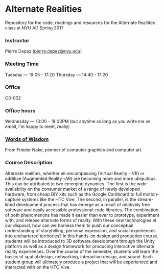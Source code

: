 # Alternate Realities
Repository for the code, readings and resources for the Alternate Realities class at NYU AD Spring 2017

### Instructor
Pierre Depaz (pierre.depaz@nyu.edu)


### Meeting Time
Tuesday — 16:05 - 17:20
Thursday — 14:40 - 17:20


### Office
C3-032


### Office hours
Wednesday — 13:00 - 18:00PM
(but anytime as long as you write me an email, I'm happy to meet, really)

### [Words of Wisdom](https://twitter.com/CarlCanary/status/702035013718638592)

From Frieder Nake, pioneer of computer graphics and computer art.


### Course Description

Alternate realities, whether all-encompassing (Virtual Reality - VR) or additive (Augmented Reality
-AR) are becoming more and more ubiquitous. This can be attributed to two emerging dynamics. The first is the wide availability on the consumer market of a range of newly developed hardware, from cheap DIY kits such as the Google Cardboard to full motion-capture systems like the HTC Vive. The second, in parallel, is the stream-lined development process that has emerge as a result of relatively free software and easily accessible professional code libraries. The combination of both phenomenons has made it easier than ever to prototype, experiment with, and release alternate forms of reality. With these new technologies at our disposal, how can we harness them to push our conceptual understanding of storytelling, personal expression, and social experiences into unchartered territories?
In this hands-on design and production course, students will be introduced to 3D software development through the Unity platform as well as a design framework for producing interactive alternate reality experiences. Over the course of the semester, students will learn the basics of spatial design, networking, interaction design, and sound. Each student group will ultimately produce a project that will be experienced and interacted with on the HTC Vive.
